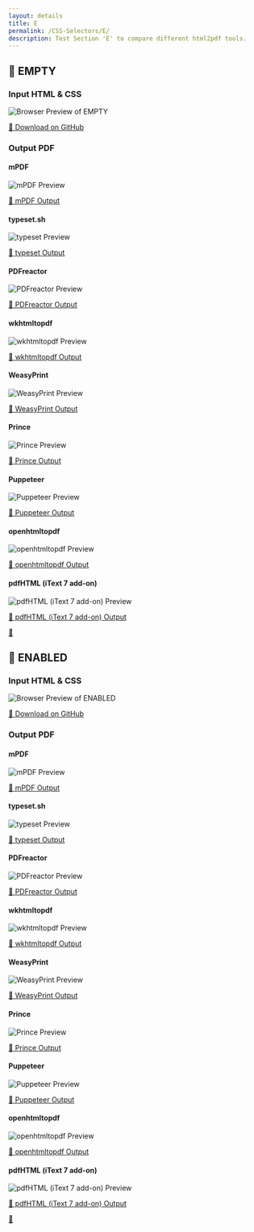 ```yaml
---
layout: details
title: E
permalink: /CSS-Selectors/E/
description: Test Section 'E' to compare different html2pdf tools.
---
```




## 🔬 EMPTY

### Input HTML & CSS

<div class="browser-mockup with-url">
    <div>
        <img src="/{{ page.path }}/../browser_screenshot__html_CSS_Selectors_E_empty.html.pdf.png" alt="Browser Preview of EMPTY" />
    </div>
</div>
<p>
    <a href="https://raw.githubusercontent.com/azettl/compare.html2pdf.tools/master//html/CSS%20Selectors/E/empty.html" target="_blank" rel="noopener">📄 Download on GitHub</a>
</p>

### Output PDF

<div class="details-boxes">
    <div>
        <h4>mPDF</h4>
        <img src="/{{ page.path }}/../mpdf__html_CSS_Selectors_E_empty.html.png" alt="mPDF Preview" />
        <p>
            <a href="/{{ page.path }}/../mpdf__html_CSS_Selectors_E_empty.html.pdf" target="_blank">📕 mPDF Output</a>
        </p>
    </div>
    <div>
        <h4>typeset.sh</h4>
        <img src="/{{ page.path }}/../typeset__html_CSS_Selectors_E_empty.html.png" alt="typeset Preview" />
        <p>
            <a href="/{{ page.path }}/../typeset__html_CSS_Selectors_E_empty.html.pdf" target="_blank">📕 typeset Output</a>
        </p>
    </div>
    <div>
        <h4>PDFreactor</h4>
        <img src="/{{ page.path }}/../pdfreactor__html_CSS_Selectors_E_empty.html.png" alt="PDFreactor Preview" />
        <p>
            <a href="/{{ page.path }}/../pdfreactor__html_CSS_Selectors_E_empty.html.pdf" target="_blank">📕 PDFreactor Output</a>
        </p>
    </div>
    <div>
        <h4>wkhtmltopdf</h4>
        <img src="/{{ page.path }}/../wkhtmltopdf__html_CSS_Selectors_E_empty.html.png" alt="wkhtmltopdf Preview" />
        <p>
            <a href="/{{ page.path }}/../wkhtmltopdf__html_CSS_Selectors_E_empty.html.pdf" target="_blank">📕 wkhtmltopdf Output</a>
        </p>
    </div>
    <div>
        <h4>WeasyPrint</h4>
        <img src="/{{ page.path }}/../weasyprint__html_CSS_Selectors_E_empty.html.png" alt="WeasyPrint Preview" />
        <p>
            <a href="/{{ page.path }}/../weasyprint__html_CSS_Selectors_E_empty.html.pdf" target="_blank">📕 WeasyPrint Output</a>
        </p>
    </div>
    <div>
        <h4>Prince</h4>
        <img src="/{{ page.path }}/../princexml__html_CSS_Selectors_E_empty.html.png" alt="Prince Preview" />
        <p>
            <a href="/{{ page.path }}/../princexml__html_CSS_Selectors_E_empty.html.pdf" target="_blank">📕 Prince Output</a>
        </p>
    </div>
    <div>
        <h4>Puppeteer</h4>
        <img src="/{{ page.path }}/../puppeteer__html_CSS_Selectors_E_empty.html.png" alt="Puppeteer Preview" />
        <p>
            <a href="/{{ page.path }}/../puppeteer__html_CSS_Selectors_E_empty.html.pdf" target="_blank">📕 Puppeteer Output</a>
        </p>
    </div>
    <div>
        <h4>openhtmltopdf</h4>
        <img src="/{{ page.path }}/../openhtmltopdf__html_CSS_Selectors_E_empty.html.png" alt="openhtmltopdf Preview" />
        <p>
            <a href="/{{ page.path }}/../openhtmltopdf__html_CSS_Selectors_E_empty.html.pdf" target="_blank">📕 openhtmltopdf Output</a>
        </p>
    </div>
    <div>
        <h4>pdfHTML (iText 7 add-on)</h4>
        <img src="/{{ page.path }}/../itextpdfhtml__html_CSS_Selectors_E_empty.html.png" alt="pdfHTML (iText 7 add-on) Preview" />
        <p>
            <a href="/{{ page.path }}/../itextpdfhtml__html_CSS_Selectors_E_empty.html.pdf" target="_blank">📕 pdfHTML (iText 7 add-on) Output</a>
        </p>
    </div>
</div>

<a href="#top" class="rocket-outer">
    <span class="rocket">🚀</span>
</a>

## 🔬 ENABLED

### Input HTML & CSS

<div class="browser-mockup with-url">
    <div>
        <img src="/{{ page.path }}/../browser_screenshot__html_CSS_Selectors_E_enabled.html.pdf.png" alt="Browser Preview of ENABLED" />
    </div>
</div>
<p>
    <a href="https://raw.githubusercontent.com/azettl/compare.html2pdf.tools/master//html/CSS%20Selectors/E/enabled.html" target="_blank" rel="noopener">📄 Download on GitHub</a>
</p>

### Output PDF

<div class="details-boxes">
    <div>
        <h4>mPDF</h4>
        <img src="/{{ page.path }}/../mpdf__html_CSS_Selectors_E_enabled.html.png" alt="mPDF Preview" />
        <p>
            <a href="/{{ page.path }}/../mpdf__html_CSS_Selectors_E_enabled.html.pdf" target="_blank">📕 mPDF Output</a>
        </p>
    </div>
    <div>
        <h4>typeset.sh</h4>
        <img src="/{{ page.path }}/../typeset__html_CSS_Selectors_E_enabled.html.png" alt="typeset Preview" />
        <p>
            <a href="/{{ page.path }}/../typeset__html_CSS_Selectors_E_enabled.html.pdf" target="_blank">📕 typeset Output</a>
        </p>
    </div>
    <div>
        <h4>PDFreactor</h4>
        <img src="/{{ page.path }}/../pdfreactor__html_CSS_Selectors_E_enabled.html.png" alt="PDFreactor Preview" />
        <p>
            <a href="/{{ page.path }}/../pdfreactor__html_CSS_Selectors_E_enabled.html.pdf" target="_blank">📕 PDFreactor Output</a>
        </p>
    </div>
    <div>
        <h4>wkhtmltopdf</h4>
        <img src="/{{ page.path }}/../wkhtmltopdf__html_CSS_Selectors_E_enabled.html.png" alt="wkhtmltopdf Preview" />
        <p>
            <a href="/{{ page.path }}/../wkhtmltopdf__html_CSS_Selectors_E_enabled.html.pdf" target="_blank">📕 wkhtmltopdf Output</a>
        </p>
    </div>
    <div>
        <h4>WeasyPrint</h4>
        <img src="/{{ page.path }}/../weasyprint__html_CSS_Selectors_E_enabled.html.png" alt="WeasyPrint Preview" />
        <p>
            <a href="/{{ page.path }}/../weasyprint__html_CSS_Selectors_E_enabled.html.pdf" target="_blank">📕 WeasyPrint Output</a>
        </p>
    </div>
    <div>
        <h4>Prince</h4>
        <img src="/{{ page.path }}/../princexml__html_CSS_Selectors_E_enabled.html.png" alt="Prince Preview" />
        <p>
            <a href="/{{ page.path }}/../princexml__html_CSS_Selectors_E_enabled.html.pdf" target="_blank">📕 Prince Output</a>
        </p>
    </div>
    <div>
        <h4>Puppeteer</h4>
        <img src="/{{ page.path }}/../puppeteer__html_CSS_Selectors_E_enabled.html.png" alt="Puppeteer Preview" />
        <p>
            <a href="/{{ page.path }}/../puppeteer__html_CSS_Selectors_E_enabled.html.pdf" target="_blank">📕 Puppeteer Output</a>
        </p>
    </div>
    <div>
        <h4>openhtmltopdf</h4>
        <img src="/{{ page.path }}/../openhtmltopdf__html_CSS_Selectors_E_enabled.html.png" alt="openhtmltopdf Preview" />
        <p>
            <a href="/{{ page.path }}/../openhtmltopdf__html_CSS_Selectors_E_enabled.html.pdf" target="_blank">📕 openhtmltopdf Output</a>
        </p>
    </div>
    <div>
        <h4>pdfHTML (iText 7 add-on)</h4>
        <img src="/{{ page.path }}/../itextpdfhtml__html_CSS_Selectors_E_enabled.html.png" alt="pdfHTML (iText 7 add-on) Preview" />
        <p>
            <a href="/{{ page.path }}/../itextpdfhtml__html_CSS_Selectors_E_enabled.html.pdf" target="_blank">📕 pdfHTML (iText 7 add-on) Output</a>
        </p>
    </div>
</div>

<a href="#top" class="rocket-outer">
    <span class="rocket">🚀</span>
</a>


